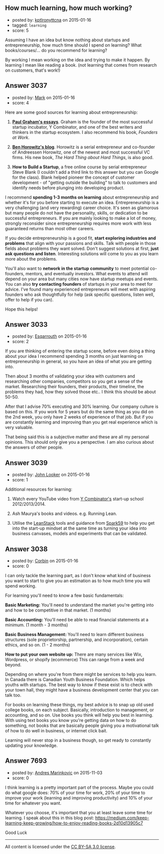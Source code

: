 ## How much learning, how much working?

- posted by: [kptlronyttcna](https://stackexchange.com/users/4915019/kptlronyttcna) on 2015-01-16
- tagged: `learning`
- score: 5

Assuming I have an idea but know nothing about startups and entrepreneurship, how much time should I spend on learning?
What books/courses/... do you recommend for learning?

By working I mean working on the idea and trying to make it happen.
By learning I mean like reading a book. (not learning that comes from research on customers, that's work!)


## Answer 3037

- posted by: [Mark](https://stackexchange.com/users/1127243/mark) on 2015-01-16
- score: 4

<p>Here are some good sources for learning about entrepreneurship:</p>

<ol>
<li><p><a href="http://paulgraham.com/articles.html" rel="nofollow"><strong>Paul Graham's essays</strong></a>. Graham is the founder of the most successful startup incubator, Y Combinator, and one of the best writers and thinkers in the startup ecosystem. I also recommend his book, <em>Founders at Work</em>. </p></li>
<li><p><strong><a href="http://www.bhorowitz.com/" rel="nofollow">Ben Horowitz's blog</a></strong>. Horowitz is a serial entrepreneur and co-founder of Andreessen Horowitz, one of the newest and most successful VC firms. His new book, <em>The Hard Thing about Hard Things</em>, is also good. </p></li>
<li><p><strong>How to Build a Startup</strong>, a free online course by serial entrepreneur Steve Blank (I couldn't add a third link to this answer but you can Google for the class). Blank helped pioneer the concept of customer development - of "getting outside the building" to talk to customers and identify needs before plunging into developing product.</p></li>
</ol>

<p>I recommend <strong>spending 1-3 months on learning</strong> about entrepreneurship and whether it's for you before starting to execute an idea. Entrepreneurship is a very challenging (and very rewarding) career choice. It's seen as glamorous but many people do not have the personality, skills, or dedication to be successful entrepreneurs. If you are mainly looking to make a lot of money, strongly reconsider since entrepreneurship requires more work with less guaranteed returns than most other careers.</p>

<p>If you decide entrepreneurship is a good fit, <strong>start exploring industries and problems</strong> that align with your passions and skills. Talk with people in those fields about problems they want solved. Don't suggest solutions at first, <strong>just ask questions and listen</strong>. Interesting solutions will come to you as you learn more about the problems.</p>

<p>You'll also want to <strong>network in the startup community</strong> to meet potential co-founders, mentors, and eventually investors. What events to attend will depend on your area but many cities now have startup meetups and events. You can also <strong>try contacting founders</strong> of startups in your area to meet for advice. I've found many experienced entrepreneurs will meet with aspiring founders who ask thoughtfully for help (ask specific questions, listen well, offer to help if you can).</p>

<p>Hope this helps!</p>



## Answer 3033

- posted by: [Esqarrouth](https://stackexchange.com/users/3055586/esqarrouth) on 2015-01-16
- score: 2

If you are thinking of entering the startup scene, before even doing a thing about your idea I recommend spending 3 months on just learning on entrepreneurship in general, so you have an idea of what you are getting into. 

Then about 3 months of validating your idea with customers and researching other companies, competitors so you get a sense of the market. Researching their founders, their products, their timeline, the problems they had, how they solved those etc.. I think this should be about 50-50.

After that I advise 70% executing and 30% learning. Our company culture is based on this. If you work for 5 years but do the same thing as you did on the 2nd week, you only have 2 weeks  of experience of that job. But if you are constantly learning and improving than you get real experience which is very valuable.

That being said this is a subjective matter and these are all my personal opinions. This should only give you a perspective. I am also curious about the answers of other people.


## Answer 3039

- posted by: [John Looker](https://stackexchange.com/users/5196682/john-looker) on 2015-01-16
- score: 1

<p>Additional resources for learning:</p>

<ol>
<li><p>Watch every YouTube video from <a href="https://www.youtube.com/channel/UCcefcZRL2oaA_uBNeo5UOWg/videos" rel="nofollow">Y Combinator's</a> start-up school 2012/2013/2014.</p></li>
<li><p>Ash Maurya's books and videos. e.g. Running Lean.</p></li>
<li><p>Utilise the <a href="https://leanstack.com/" rel="nofollow">LeanStack</a> tools and guidance from <a href="http://spark59.com/" rel="nofollow">Spark59</a> to help you get into the start-up mindset at the same time as turning your idea into business canvases, models and experiments that can be validated.</p></li>
</ol>



## Answer 3038

- posted by: [Corbin](https://stackexchange.com/users/5129216/corbin) on 2015-01-16
- score: 0

I can only tackle the learning part, as I don't know what kind of business you want to start to give you an estimation as to how much time you will spend working. 

For learning you'll need to know a few basic fundamentals: 

**Basic Marketing:** You'll need to understand the market you're getting into and how to be competitive in that market. (1 months) 

**Basic Accounting:** You'll need be able to read financial statements at a minimum. (1 month - 3 months)

**Basic Business Management:** You'll need to learn different business structures (sole proprietorship, partnership, and incorporation), certain ethics, and so on. (1 - 2 months) 

**How to put your own website up:** There are many services like Wix, Wordpress, or shopify (ecommerce) This can range from a week and beyond. 

Depending on where you're from there might be services to help you learn. In Canada there is Canadian Youth Business Foundation. Which helps youths with startups. The best way to know if these exist is to check with your town hall, they might have a business development center that you can talk too. 

For books on learning these things, my best advice is to snap up old used college books, on each subject. Basically, introduction to management, or accounting, and so on. Use books you think will help you best in learning. With using text books you know you're getting data on how to do something, not books that are basically people giving you a motivational talk of how to do well in business, or internet click bait. 

Learning will never stop in a business though, so get ready to constantly updating your knowledge.  



## Answer 7693

- posted by: [Andres Marinkovic](https://stackexchange.com/users/7214480/andres-marinkovic) on 2015-11-03
- score: 0

I think learning is a pretty important part of the process. Maybe you could do what google does: 70% of your time for work, 20% of your time to improve your work (learning and improving productivity) and 10% of your time for whatever you want. 

Whatever you choose, it's important that you at least leave some time for learning. I speak about this in this blog post: https://medium.com/keep-learning-keep-growing/how-to-enjoy-reading-books-2d10d13905c7

Good Luck



---

All content is licensed under the [CC BY-SA 3.0 license](https://creativecommons.org/licenses/by-sa/3.0/).

